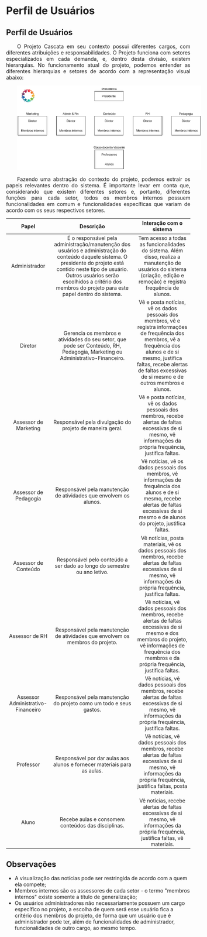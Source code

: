 <style> p { text-align: justify; text-indent: 30px; } </style>

# Perfil de Usuários

## Perfil de Usuários
O Projeto Cascata em seu contexto possui diferentes cargos, com diferentes atribuições e responsabilidades. O Projeto funciona com setores especializados em cada demanda, e, dentro desta divisão, existem hierarquias. No funcionamento atual do projeto, podemos entender as diferentes hierarquias e setores de acordo com a representação visual abaixo:

![Papeis do Sistema](../img/setores_hierarquias.png)

Fazendo uma abstração do contexto do projeto, podemos extrair os papeis relevantes dentro do sistema. É importante levar em conta que, considerando que existem diferentes setores e, portanto, diferentes funções para cada setor, todos os membros internos possuem funcionalidades em comum e funcionalidades específicas que variam de acordo com os seus respectivos setores.

|                Papel               |                                                                                                                                 Descrição                                                                                                                                 |                                                                                                                Interação com o sistema                                                                                                                |
|:----------------------------------:|:-------------------------------------------------------------------------------------------------------------------------------------------------------------------------------------------------------------------------------------------------------------------------:|:-----------------------------------------------------------------------------------------------------------------------------------------------------------------------------------------------------------------------------------------------------:|
|            Administrador           | É o responsável pela administração/manutenção dos usuários e administração do conteúdo daquele sistema. O presidente do projeto está contido neste tipo de usuário. Outros usuários serão escolhidos a critério dos membros do projeto para este papel dentro do sistema. |                                                                        Tem acesso a todas as funcionalidades do sistema. Além disso, realiza a manutenção de usuários do sistema (criação, edição e remoção) e registra frequência de alunos.                                                                        |
|               Diretor              |                                                                              Gerencia os membros e atividades do seu setor, que pode ser Conteúdo, RH, Pedagogia, Marketing ou  Administrativo-Financeiro.                                                                             | Vê e posta notícias, vê os dados pessoais dos membros, vê e registra informações de frequência dos membros, vê a frequência dos alunos e de si mesmo, justifica faltas, recebe alertas de faltas excessivas de si mesmo e de outros membros e alunos. |
|        Assessor de Marketing       |                                                                                                          Responsável pela divulgação do projeto de maneira geral.                                                                                                         |                                            Vê e posta notícias, vê os dados pessoais dos membros, recebe alertas de faltas excessivas de si mesmo, vê informações da própria frequência, justifica faltas.                                            |
|        Assessor de Pedagogia       |                                                                                                     Responsável pela manutenção de atividades que envolvem os alunos.                                                                                                     |                            Vê notícias, vê os dados pessoais dos membros, vê informações de frequência dos alunos e de si mesmo, recebe alertas de faltas excessivas de si mesmo e de alunos do projeto, justifica faltas.                            |
|        Assessor de Conteúdo        |                                                                                                  Responsável pelo conteúdo a ser dado ao longo do semestre ou ano letivo.                                                                                                 |                                        Vê notícias, posta materiais, vê os dados pessoais dos membros, recebe alertas de faltas excessivas de si mesmo, vê informações da própria frequência, justifica faltas.                                       |
|           Assessor de RH           |                                                                                               Responsável pela manutenção de atividades que envolvem os membros do projeto.                                                                                               |                       Vê notícias, vê dados pessoais dos membros, recebe alertas de faltas excessivas de si mesmo e dos membros do projeto, vê informações de frequência dos membros e da própria frequência, justifica faltas.                       |
| Assessor Administrativo-Financeiro |                                                                                                     Responsável pela manutenção do projeto como um todo e seus gastos.                                                                                                    |                                                  Vê notícias, vê dados pessoais dos membros, recebe alertas de faltas excessivas de si mesmo, vê informações da própria frequência, justifica faltas.                                                 |
|              Professor             |                                                                                                  Responsável por dar aulas aos alunos e fornecer materiais para as aulas.                                                                                                 |                                         Vê notícias, vê dados pessoais dos membros, recebe alertas de faltas excessivas de si mesmo, vê informações da própria frequência, justifica faltas, posta materiais.                                         |
|                Aluno               |                                                                                                             Recebe aulas e consomem conteúdos das disciplinas.                                                                                                            |                                                          Vê notícias, recebe alertas de faltas excessivas de si mesmo, vê informações da própria frequência, justifica faltas, vê materiais.                                                          |

## Observações
* A visualização das notícias pode ser restringida de acordo com a quem ela compete;
* Membros internos são os assessores de cada setor - o termo "membros internos" existe somente a título de generalização;
* Os usuários administradores não necessariamente possuem um cargo específico no projeto, a escolha de quem será esse usuário fica a critério dos membros do projeto, de forma que um usuário que é administrador pode ter, além de funcionalidades de administrador, funcionalidades de outro cargo, ao mesmo tempo.
